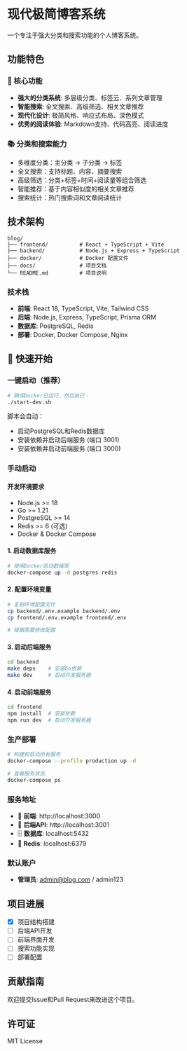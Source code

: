 # 现代极简博客系统

一个专注于强大分类和搜索功能的个人博客系统。

## 功能特色

### 🎯 核心功能
- **强大的分类系统**: 多层级分类、标签云、系列文章管理
- **智能搜索**: 全文搜索、高级筛选、相关文章推荐
- **现代化设计**: 极简风格、响应式布局、深色模式
- **优秀的阅读体验**: Markdown支持、代码高亮、阅读进度

### 📚 分类和搜索能力
- 多维度分类：主分类 → 子分类 → 标签
- 全文搜索：支持标题、内容、摘要搜索
- 高级筛选：分类+标签+时间+阅读量等组合筛选
- 智能推荐：基于内容相似度的相关文章推荐
- 搜索统计：热门搜索词和文章阅读统计

## 技术架构

```
blog/
├── frontend/          # React + TypeScript + Vite
├── backend/           # Node.js + Express + TypeScript
├── docker/            # Docker 配置文件
├── docs/              # 项目文档
└── README.md          # 项目说明
```

### 技术栈
- **前端**: React 18, TypeScript, Vite, Tailwind CSS
- **后端**: Node.js, Express, TypeScript, Prisma ORM  
- **数据库**: PostgreSQL, Redis
- **部署**: Docker, Docker Compose, Nginx

## 🚀 快速开始

### 一键启动（推荐）

```bash
# 确保Docker已运行，然后执行：
./start-dev.sh
```

脚本会自动：
- 启动PostgreSQL和Redis数据库
- 安装依赖并启动后端服务 (端口 3001)
- 安装依赖并启动前端服务 (端口 3000)

### 手动启动

#### 开发环境要求
- Node.js >= 18
- Go >= 1.21
- PostgreSQL >= 14
- Redis >= 6 (可选)
- Docker & Docker Compose

#### 1. 启动数据库服务
```bash
# 使用Docker启动数据库
docker-compose up -d postgres redis
```

#### 2. 配置环境变量
```bash
# 复制环境配置文件
cp backend/.env.example backend/.env
cp frontend/.env.example frontend/.env

# 根据需要修改配置
```

#### 3. 启动后端服务
```bash
cd backend
make deps    # 安装Go依赖
make dev     # 启动开发服务器
```

#### 4. 启动前端服务
```bash
cd frontend
npm install  # 安装依赖
npm run dev  # 启动开发服务器
```

### 生产部署

```bash
# 构建和启动所有服务
docker-compose --profile production up -d

# 查看服务状态
docker-compose ps
```

### 服务地址

- 🎨 **前端**: http://localhost:3000
- 🔧 **后端API**: http://localhost:3001
- 🗄️ **数据库**: localhost:5432
- 🔴 **Redis**: localhost:6379

### 默认账户

- **管理员**: admin@blog.com / admin123

## 项目进展

- [x] 项目结构搭建
- [ ] 后端API开发
- [ ] 前端界面开发
- [ ] 搜索功能实现
- [ ] 部署配置

## 贡献指南

欢迎提交Issue和Pull Request来改进这个项目。

## 许可证

MIT License